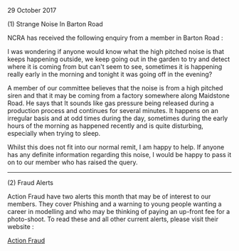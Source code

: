 29 October 2017

(1) Strange Noise In Barton Road

NCRA has received the following enquiry from a member in Barton Road :

I was wondering if anyone would know what the high pitched noise is that keeps happening outside, we keep going out in the garden to try and detect where it is coming from but can't seem to see, sometimes it is happening really early in the morning and tonight it was going off in the evening?

A member of our committee believes that the noise is from a high pitched siren and that it may be coming from a factory somewhere along Maidstone Road. He says that It sounds like gas pressure being released during a production process and continues for several minutes. It happens on an irregular basis and at odd times during the day, sometimes during the early hours of the morning as happened recently and is quite disturbing, especially when trying to sleep.

Whilst this does not fit into our normal remit, I am happy to help. If anyone has any definite information regarding this noise, I would be happy to pass it on to our member who has raised the query.

---

(2) Fraud Alerts

Action Fraud have two alerts this month that may be of interest to our members. They cover Phishing and a warning to young people wanting a career in modelling and who may be thinking of paying an up-front fee for a photo-shoot. To read these and all other current alerts, please visit their website :

[Action Fraud](https://www.actionfraudalert.co.uk/)
